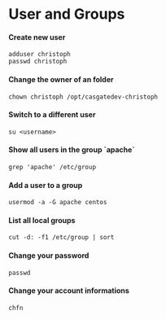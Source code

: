 # User and Groups

#### Create new user

```text
adduser christoph
passwd christoph
```

#### Change the owner of an folder

```text
chown christoph /opt/casgatedev-christoph
```

#### Switch to a different user

```text
su <username>
```

#### Show all users in the group \`apache\`

```text
grep 'apache' /etc/group
```

#### Add a user to a group

```text
usermod -a -G apache centos
```

#### List all local groups

```text
cut -d: -f1 /etc/group | sort
```

#### Change your password

```text
passwd
```

#### Change your account informations

```text
chfn
```

